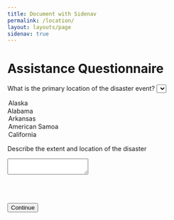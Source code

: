 ```yaml
---
title: Document with Sidenav
permalink: /location/
layout: layouts/page
sidenav: true
---
```


# Assistance Questionnaire

<form action="/disaster-info/">

<label for="location">What is the primary location of the disaster event?</label>
<select name="location">
  <option value="AK">Alaska</option>
  <optoin value="AL">Alabama</option>
  <option value="AR">Arkansas</option>
  <option value="AS">American Samoa</option>
  <option value="CA">California</option>
</select>

Describe the extent and location of the disaster
<textarea></textarea>

<button class="usa-button" href="/disaster-info/" style="margin: 50px 0 50px 0;">Continue</button>
</form>
